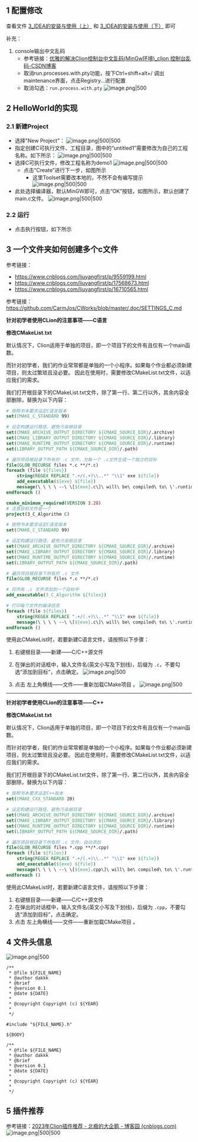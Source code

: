 
## 1 配置修改

查看文件 [3_IDEA的安装与使用（上）](../../../1_JavaStudy/4_实用文件/6_Linux&Git&IDEA/2_IDEA/3_IDEA的安装与使用（上）.md) 和 [3_IDEA的安装与使用（下）](../../../1_JavaStudy/4_实用文件/6_Linux&Git&IDEA/2_IDEA/3_IDEA的安装与使用（下）.md) 即可

补充：
1. console输出中文乱码
	- 参考链接：[优雅的解决Clion控制台中文乱码(MinGw环境)_clion 控制台乱码-CSDN博客](https://blog.csdn.net/vodka_nice/article/details/120135412)
	- 取消run.processes.with.pty功能，按下Ctrl+shift+alt+/ 调出maintenance界面，点击Registry...进行配置
	- 取消勾选：`run.process.with.pty`
	  ![image.png|500](https://my-obsidian-image.oss-cn-guangzhou.aliyuncs.com/2024/07/6cd6c08aa68ee9c19a3fb07c68c2e40a.png)


## 2 HelloWorld的实现

### 2.1 新建Project

- 选择"New Project"：
  ![image.png|500|500](https://my-obsidian-image.oss-cn-guangzhou.aliyuncs.com/2025/04/1edc54945a217398d9834f47f9c5c603.png)
- 指定创建C可执行文件、工程目录，图中的“untitled1”需要修改为自己的工程名称。如下所示：
  ![image.png|500|500](https://my-obsidian-image.oss-cn-guangzhou.aliyuncs.com/2025/04/27e38ec27d83beab4424878e2012dbdc.png)
- 选择C可执行文件，修改工程名称为demo1
  ![image.png|500|500](https://my-obsidian-image.oss-cn-guangzhou.aliyuncs.com/2025/04/b35b2a78fba7cd2abd648c5396a87047.png)
  - 点击“Create”进行下一步，如图所示
	  - 这里Toolset需要改本地的，不然不会有编写提示
    ![image.png|500|500](https://my-obsidian-image.oss-cn-guangzhou.aliyuncs.com/2025/04/769cb8a559d2d11588fe6b04ea897632.png)
- 此处选择编译器，默认MinGW即可，点击“OK”按钮，如图所示，默认创建了main.c文件。
  ![image.png|500|500](https://my-obsidian-image.oss-cn-guangzhou.aliyuncs.com/2025/04/fad08a9f5789e57eea555895c8c9a33a.png)
### 2.2 运行

- 点击执行按钮，如下所示
  
## 3 一个文件夹如何创建多个c文件

参考链接：
- https://www.cnblogs.com/liuyangfirst/p/9559199.html
- https://www.cnblogs.com/liuyangfirst/p/17568673.html
- https://www.cnblogs.com/liuyangfirst/p/16710565.html

参考链接：https://github.com/CarmJos/CWorks/blob/master/.doc/SETTINGS_C.md


**针对初学者使用CLion的注意事项——C语言**

**修改CMakeList.txt**

默认情况下，Clion适用于单独的项目，即一个项目下的文件有且仅有一个main函数。

而针对初学者，我们的作业常常都是单独的一个小程序。如果每个作业都必须新建项目，则太过繁琐且没必要。 因此在使用时，需要修改CMakeList.txt文件，以适应我们的需求。

我们打开根目录下的CMakeList.txt文件，除了第一行、第二行以外，其余内容全部删除，替换为以下内容：

```cmake
# 按照书本要求设定C语言版本
set(CMAKE_C_STANDARD 99)

# 设定构建运行路径，避免污染根目录
set(CMAKE_ARCHIVE_OUTPUT_DIRECTORY ${CMAKE_SOURCE_DIR}/.archive)
set(CMAKE_LIBRARY_OUTPUT_DIRECTORY ${CMAKE_SOURCE_DIR}/.library)
set(CMAKE_RUNTIME_OUTPUT_DIRECTORY ${CMAKE_SOURCE_DIR}/.runtime)
set(LIBRARY_OUTPUT_PATH ${CMAKE_SOURCE_DIR}/.path)

# 遍历项目根目录下所有的 .c 文件，为每一个 .c文件生成一个独立的目标
file(GLOB_RECURSE files *.c **/*.c)
foreach (file ${files})
    string(REGEX REPLACE ".+/(.+)\\..*" "\\1" exe ${file})
    add_executable(${exe} ${file})
    message(\ \ \ \ --\ \[${exe}.c\]\ will\ be\ compiled\ to\ \'.runtime/${exe}.exe\')
endforeach ()
```

```CMake
cmake_minimum_required(VERSION 3.28)
# 注意目标文件是一个
project(3_C_Algorithm C)

# 按照书本要求设定C语言版本
set(CMAKE_C_STANDARD 99)

# 设定构建运行路径，避免污染根目录
set(CMAKE_ARCHIVE_OUTPUT_DIRECTORY ${CMAKE_SOURCE_DIR}/.archive)
set(CMAKE_LIBRARY_OUTPUT_DIRECTORY ${CMAKE_SOURCE_DIR}/.library)
set(CMAKE_RUNTIME_OUTPUT_DIRECTORY ${CMAKE_SOURCE_DIR}/.runtime)
set(LIBRARY_OUTPUT_PATH ${CMAKE_SOURCE_DIR}/.path)

# 遍历项目根目录下所有的 .c 文件
file(GLOB_RECURSE files *.c **/*.c)

# 将所有 .c 文件添加到一个目标中
add_executable(3_C_Algorithm ${files})

# 打印每个文件的编译信息
foreach (file ${files})
    string(REGEX REPLACE ".+/(.+)\\..*" "\\1" exe ${file})
    message(\ \ \ \ --\ \[${exe}.c\]\ will\ be\ compiled\ to\ \'.runtime/3_C_Algorithm.exe\')
endforeach ()
```

使用此CMakeList时，若要新建C语言文件，请按照以下步骤：
1. 右键根目录——新建——C/C++源文件
2. 在弹出的对话框中，输入文件名(英文小写及下划线)，后缀为 `.c`，不要勾选“添加到目标”，点击确定。
   ![image.png|500](https://my-obsidian-image.oss-cn-guangzhou.aliyuncs.com/2024/07/575ebd736018f8fa4685e00271419034.png)

3. 点击 左上角横线——文件——重新加载CMake项目 。
   ![image.png|500](https://my-obsidian-image.oss-cn-guangzhou.aliyuncs.com/2024/07/132bdda037f071636a89579d3e175271.png)
---

**针对初学者使用CLion的注意事项——C++**

**修改CMakeList.txt**


默认情况下，Clion适用于单独的项目，即一个项目下的文件有且仅有一个main函数。

而针对初学者，我们的作业常常都是单独的一个小程序。如果每个作业都必须新建项目，则太过繁琐且没必要。 因此在使用时，需要修改CMakeList.txt文件，以适应我们的需求。

我们打开根目录下的CMakeList.txt文件，除了第一行、第二行以外，其余内容全部删除，替换为以下内容：

```cmake
# 按照书本要求设定C++版本
set(CMAKE_CXX_STANDARD 20)

# 设定构建运行路径，避免污染根目录
set(CMAKE_ARCHIVE_OUTPUT_DIRECTORY ${CMAKE_SOURCE_DIR}/.archive)
set(CMAKE_LIBRARY_OUTPUT_DIRECTORY ${CMAKE_SOURCE_DIR}/.library)
set(CMAKE_RUNTIME_OUTPUT_DIRECTORY ${CMAKE_SOURCE_DIR}/.runtime)
set(LIBRARY_OUTPUT_PATH ${CMAKE_SOURCE_DIR}/.path)

# 遍历项目根目录下所有的 .c 文件，自动添加
file(GLOB_RECURSE files *.cpp **/*.cpp)
foreach (file ${files})
    string(REGEX REPLACE ".+/(.+)\\..*" "\\1" exe ${file})
    add_executable(${exe} ${file})
    message(\ \ \ \ --\ \[${exe}.cpp\]\ will\ be\ compiled\ to\ \'.runtime/${exe}.exe\')
endforeach ()
```

使用此CMakeList时，若要新建C语言文件，请按照以下步骤：

1. 右键根目录——新建——C/C++源文件
2. 在弹出的对话框中，输入文件名(英文小写及下划线)，后缀为 `.cpp`，不要勾选“添加到目标”，点击确定。
3. 点击 左上角横线——文件——重新加载CMake项目 。

## 4 文件头信息

![image.png|500](https://my-obsidian-image.oss-cn-guangzhou.aliyuncs.com/2024/08/f4bad34899e3141c2e11efe19be46f0c.png)


```template
/**
 * @file ${FILE_NAME}
 * @author dakkk
 * @brief 
 * @version 0.1
 * @date ${DATE}
 * 
 * @copyright Copyright (c) ${YEAR}
 * 
 */

#include "${FILE_NAME}.h"

${BODY}
```

```template
/**
 * @file ${FILE_NAME}
 * @author dakkk
 * @brief 
 * @version 0.1
 * @date ${DATE}
 * 
 * @copyright Copyright (c) ${YEAR}
 * 
 */
```

## 5 插件推荐

参考链接：[2023年Clion插件推荐 - 北极的大企鹅 - 博客园 (cnblogs.com)](https://www.cnblogs.com/liuyangfirst/p/17569046.html)
![image.png|500|500](https://my-obsidian-image.oss-cn-guangzhou.aliyuncs.com/2025/04/4079bf2454fd9211ed141dd9b9700d18.png)
